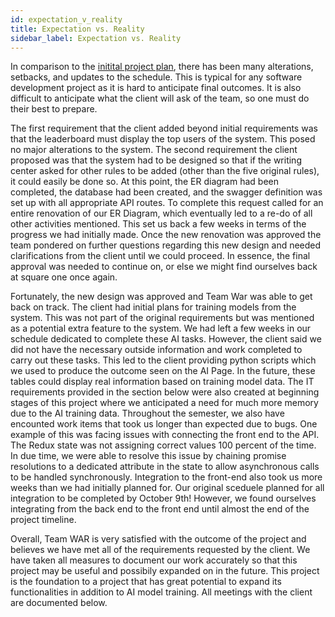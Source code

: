 ```yaml
---
id: expectation_v_reality
title: Expectation vs. Reality
sidebar_label: Expectation vs. Reality
---
```


In comparison to the [initital project plan](/docs/final_schedule), there has been many alterations, setbacks, and updates to the schedule. This is typical for any software development project as it is hard to anticipate final outcomes. It is also difficult to anticipate what the client will ask of the team, so one must do their best to prepare. 

The first requirement that the client added beyond initial requirements was that the leaderboard must display the top users of the system. This posed no major alterations to the system. The second requirement the client proposed was that the system had to be designed so that if the writing center asked for other rules to be added (other than the five original rules), it could easily be done so. At this point, the ER diagram had been completed, the database had been created, and the swagger definition was set up with all appropriate API routes. To complete this request called for an entire renovation of our ER Diagram, which eventually led to a re-do of all other activities mentioned. This set us back a few weeks in terms of the progress we had initially made. Once the new renovation was approved the team pondered on further questions regarding this new design and needed clarifications from the client until we could proceed. In essence, the final approval was needed to continue on, or else we might find ourselves back at square one once again.

Fortunately, the new design was approved and Team War was able to get back on track. The client had initial plans for training models from the system. This was not part of the original requirements but was mentioned as a potential extra feature to the system. We had left a few weeks in our schedule dedicated to complete these AI tasks. However, the client said we did not have the necessary outside information and work completed to carry out these tasks. This led to the client providing python scripts which we used to produce the outcome seen on the AI Page. In the future, these tables could display real information based on training model data. The IT requirements provided in the section below were also created at beginning stages of this project where we anticipated a need for much more memory due to the AI training data. Throughout the semester, we also have encounted work items that took us longer than expected due to bugs. One example of this was facing issues with connecting the front end to the API. The Redux state was not assigning correct values 100 percent of the time. In due time, we were able to resolve this issue by chaining promise resolutions to a dedicated attribute in the state to allow asynchronous calls to be handled synchronously. Integration to the front-end also took us more weeks than we had initially planned for. Our original sceduele planned for all integration to be completed by October 9th! However, we found ourselves integrating from the back end to the front end until almost the end of the project timeline.

Overall, Team WAR is very satisfied with the outcome of the project and believes we have met all of the requirements requested by the client. We have taken all measures to document our work accurately so that this project may be useful and possibily expanded on in the future. This project is the foundation to a project that has great potential to expand its functionalities in addition to AI model training. All meetings with the client are documented below. 